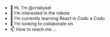 - 👋 Hi, I’m @criskysel
- 👀 I’m interested in the robots 
- 🌱 I’m currently learning React in Codo a Codo
- 💞️ I’m looking to collaborate on 
- 📫 How to reach me ...

<!---
criskysel/criskysel is a ✨ special ✨ repository because its `README.md` (this file) appears on your GitHub profile.
You can click the Preview link to take a look at your changes.
--->
